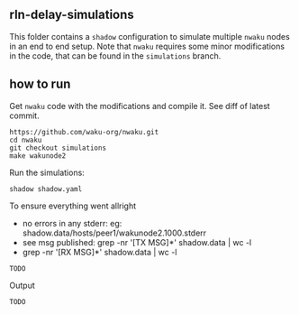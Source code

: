 ## rln-delay-simulations

This folder contains a `shadow` configuration to simulate multiple `nwaku` nodes in an end to end setup. Note that `nwaku` requires some minor modifications in the code, that can be found in the `simulations` branch.

## how to run

Get `nwaku` code with the modifications and compile it. See diff of latest commit.

```
https://github.com/waku-org/nwaku.git
cd nwaku
git checkout simulations
make wakunode2
```

Run the simulations:

```
shadow shadow.yaml
```

To ensure everything went allright

* no errors in any stderr: eg: shadow.data/hosts/peer1/wakunode2.1000.stderr
* see msg published: grep -nr '\[TX MSG\]*' shadow.data | wc -l
* grep -nr '\[RX MSG\]*' shadow.data | wc -l


```
TODO
```

Output

```
TODO
```